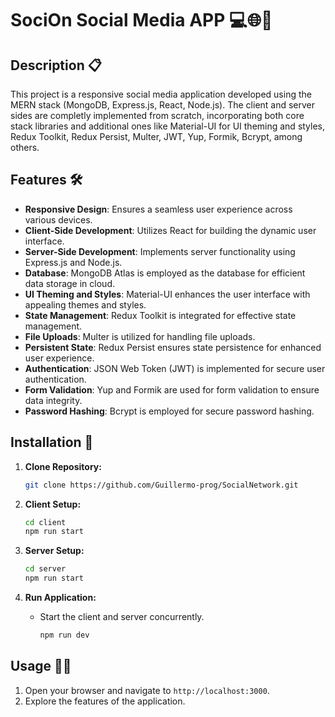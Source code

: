 # **SociOn** Social Media APP 💻🌐📱

## Description  📋

This project is a responsive social media application developed using the MERN stack (MongoDB, Express.js, React, Node.js). The client and server sides are completly implemented from scratch, incorporating both core stack libraries and additional ones like Material-UI for UI theming and styles, Redux Toolkit, Redux Persist, Multer, JWT, Yup, Formik, Bcrypt, among others.

## Features 🛠️

- **Responsive Design**: Ensures a seamless user experience across various devices.
- **Client-Side Development**: Utilizes React for building the dynamic user interface.
- **Server-Side Development**: Implements server functionality using Express.js and Node.js.
- **Database**: MongoDB Atlas is employed as the database for efficient data storage in cloud.
- **UI Theming and Styles**: Material-UI enhances the user interface with appealing themes and styles.
- **State Management**: Redux Toolkit is integrated for effective state management.
- **File Uploads**: Multer is utilized for handling file uploads.
- **Persistent State**: Redux Persist ensures state persistence for enhanced user experience.
- **Authentication**: JSON Web Token (JWT) is implemented for secure user authentication.
- **Form Validation**: Yup and Formik are used for form validation to ensure data integrity.
- **Password Hashing**: Bcrypt is employed for secure password hashing.

## Installation 🚀

1. **Clone Repository:**

   ```bash
   git clone https://github.com/Guillermo-prog/SocialNetwork.git
   ```

2. **Client Setup:**

   ```bash
   cd client
   npm run start
   ```

3. **Server Setup:**

   ```bash
   cd server
   npm run start
   ```

4. **Run Application:**
   - Start the client and server concurrently.
     ```bash
     npm run dev
     ```

## Usage 👩‍💻

1. Open your browser and navigate to `http://localhost:3000`.
2. Explore the features of the application.

